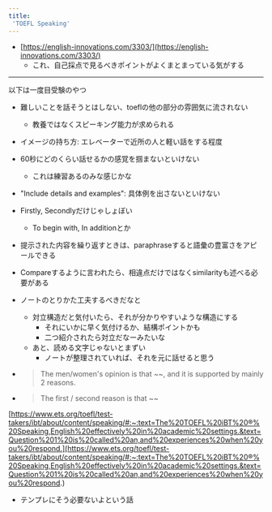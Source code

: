 ```yaml
---
title:
 'TOEFL Speaking'
---
```


- [https://english-innovations.com/3303/](https://english-innovations.com/3303/)
    - これ、自己採点で見るべきポイントがよくまとまっている気がする

---
以下は一度目受験のやつ
- 難しいことを話そうとはしない、toeflの他の部分の雰囲気に流されない
    - 教養ではなくスピーキング能力が求められる
- イメージの持ち方: エレベーターで近所の人と軽い話をする程度

- 60秒にどのくらい話せるかの感覚を掴まないといけない
    - これは練習あるのみな感じかな

- "Include details and examples": 具体例を出さないといけない

- Firstly, Secondlyだけじゃしょぼい
    - To begin with, In additionとか

- 提示された内容を繰り返すときは、paraphraseすると語彙の豊富さをアピールできる

- Compareするように言われたら、相違点だけではなくsimilarityも述べる必要がある

- ノートのとりかた工夫するべきだなと
    - 対立構造だと気付いたら、それが分かりやすいような構造にする
        - それにいかに早く気付けるか、結構ポイントかも
        - 二つ紹介されたら対立だなーみたいな
    - あと、読める文字じゃないとまずい
        - ノートが整理されていれば、それを元に話せると思う


- >  The men/women's opinion is that ~~, and it is supported by mainly 2 reasons.
- >  The first / second reason is that ~~


[https://www.ets.org/toefl/test-takers/ibt/about/content/speaking/#:~:text=The%20TOEFL%20iBT%20®%20Speaking,English%20effectively%20in%20academic%20settings.&text=Question%201%20is%20called%20an,and%20experiences%20when%20you%20respond.](https://www.ets.org/toefl/test-takers/ibt/about/content/speaking/#:~:text=The%20TOEFL%20iBT%20®%20Speaking,English%20effectively%20in%20academic%20settings.&text=Question%201%20is%20called%20an,and%20experiences%20when%20you%20respond.)
- テンプレにそう必要ないよという話
